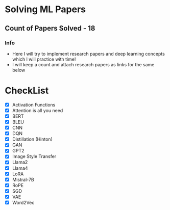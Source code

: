 # Solving ML Papers

## Count of Papers Solved - 18

### Info
- Here I will try to implement research papers and deep learning concepts which I will practice with time!
- I will keep a count and attach research papers as links for the same below

# CheckList

- [x] Activation Functions
- [x] Attention is all you need
- [x] BERT
- [x] BLEU
- [x] CNN
- [x] DQN
- [x] Distillation (Hinton)
- [x] GAN
- [x] GPT2
- [x] Image Style Transfer
- [x] Llama2
- [x] Llama4
- [x] LoRA
- [x] Mistral-7B
- [x] RoPE
- [x] SGD
- [x] VAE
- [x] Word2Vec

